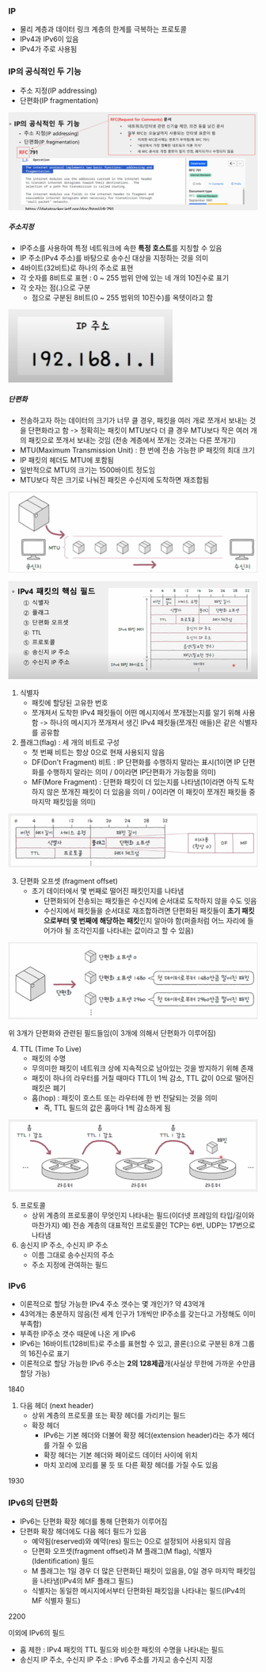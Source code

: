 ### IP
- 물리 계층과 데이터 링크 계층의 한계를 극복하는 프로토콜
- IPv4과 IPv6이 있음
- IPv4가 주로 사용됨

### IP의 공식적인 두 기능
- 주소 지정(IP addressing)
- 단편화(IP fragmentation)

![](../../README_resources/Pasted%20image%2020250615172339.png)

##### 주소지정
- IP주소를 사용하여 특정 네트워크에 속한 **특정 호스트**를 지칭할 수 있음
- IP 주소(IPv4 주소)를 바탕으로 송수신 대상을 지정하는 것을 의미
- 4바이트(32비트)로 하나의 주소로 표현
- 각 숫자를 8비트로 표현 : 0 ~ 255 범위 안에 있는 네 개의 10진수로 표기
- 각 숫자는 점(.)으로 구분
	- 점으로 구분된 8비트(0 ~ 255 범위의 10진수)를 옥텟이라고 함

![](../../README_resources/Pasted%20image%2020250615172606.png)

##### 단편화
- 전송하고자 하는 데이터의 크기가 너무 클 경우, 패킷을 여러 개로 쪼개서 보내는 것을 단편화라고 함 -> 정확히는 패킷이 MTU보다 더 클 경우 MTU보다 작은 여러 개의 패킷으로 쪼개서 보내는 것임 (전송 계층에서 쪼개는 것과는 다른 쪼개기)
- MTU(Maximum Transmission Unit) : 한 번에 전송 가능한 IP 패킷의 최대 크기
- IP 패킷의 헤더도 MTU에 포함됨
- 일반적으로 MTU의 크기는 1500바이트 정도임
- MTU보다 작은 크기로 나눠진 패킷은 수신지에 도착하면 재조합됨

![](../../README_resources/Pasted%20image%2020250615173313.png)

![](../../README_resources/Pasted%20image%2020250615173358.png)

1. 식별자
	- 패킷에 할당된 고유한 번호
	- 쪼개져서 도착한 IPv4 패킷들이 어떤 메시지에서 쪼개졌는지를 알기 위해 사용함
	-> 하나의 메시지가 쪼개져서 생긴 IPv4 패킷들(쪼개진 애들)은 같은 식별자를 공유함
2. 플래그(flag) : 세 개의 비트로 구성
	- 첫 번째 비트는 항상 0으로 현재 사용되지 않음
	- DF(Don't Fragment) 비트 : IP 단편화를 수행하지 말라는 표시(1이면 IP 단편화를 수행하지 말라는 의미 / 0이라면 IP단편화가 가능함을 의미)
	- MF(More Fragment) : 단편화 패킷이 더 있는지를 나타냄(1이라면 아직 도착하지 않은 쪼개진 패킷이 더 있음을 의미 / 0이라면 이 패킷이 쪼개진 패킷들 중 마지막 패킷임을 의미)

![](../../README_resources/Pasted%20image%2020250615173614.png)

3. 단편화 오프셋 (fragment offset)
	- 초기 데이터에서 몇 번째로 떨어진 패킷인지를 나타냄
		- 단편화되어 전송되는 패킷들은 수신지에 순서대로 도착하지 않을 수도 잇음
		- 수신지에서 패킷들을 순서대로 재조합하려면 단편화된 패킷들이 **초기 패킷으로부터 몇 번째에 해당하는 패킷**인지 알아야 함(퍼즐처럼 어느 자리에 들어가야 될 조각인지를 나타내는 값이라고 할 수 있음)

![](../../README_resources/Pasted%20image%2020250615173741.png)

위 3개가 단편화와 관련된 필드들임(이 3개에 의해서 단편화가 이루어짐)

4. TTL (Time To Live)
	- 패킷의 수명
	- 무의미한 패킷이 네트워크 상에 지속적으로 남아있는 것을 방지하기 위해 존재
	- 패킷이 하나의 라우터를 거칠 때마다 TTL이 1씩 감소, TTL 값이 0으로 떨어진 패킷은 폐기
	- 홉(hop) : 패킷이 호스트 또는 라우터에 한 번 전달되는 것을 의미
		- 즉, TTL 필드의 값은 홉마다 1씩 감소하게 됨

![](../../README_resources/Pasted%20image%2020250615173940.png)

5. 프로토콜
	- 상위 계층의 프로토콜이 무엇인지 나타내는 필드(이더넷 프레임의 타입/길이와 마찬가지)
	예) 전송 계층의 대표적인 프로토콜인 TCP는 6번, UDP는 17번으로 나타냄
6. 송신지 IP 주소, 수신지 IP 주소
	- 이름 그대로 송수신지의 주소
	- 주소 지정에 관여하는 필드

### IPv6
- 이론적으로 할당 가능한 IPv4 주소 갯수는 몇 개인가? 약 43억개
- 43억개는 충분하지 않음(전 세계 인구가 1개씩만 IP주소를 갖는다고 가정해도 이미 부족함)
- 부족한 IP주소 갯수 때문에 나온 게 IPv6
- IPv6는 16바이트(128비트)로 주소를 표현할 수 있고, 콜론(:)으로 구분된 8개 그룹의 16진수로 표기
- 이론적으로 할당 가능한 IPv6 주소는 **2의 128제곱**개(사실상 무한에 가까운 수만큼 할당 가능)

1840

1. 다음 헤더 (next header)
	- 상위 계층의 프로토콜 또는 확장 헤더를 가리키는 필드
	- 확장 헤더
		- IPv6는 기본 헤더와 더불어 확장 헤더(extension header)라는 추가 헤더를 가질 수 있음
		- 확장 헤더는 기본 헤더와 페이로드 데이터 사이에 위치
		- 마치 꼬리에 꼬리를 물 듯 또 다른 확장 헤더를 가질 수도 있음

1930

### IPv6의 단편화
- IPv6는 단편화 확장 헤더를 통해 단편화가 이루어짐
- 단편화 확장 헤더에도 다음 헤더 필드가 있음
	- 예약됨(reserved)와 예약(res) 필드는 0으로 설정되어 사용되지 않음
	- 단편화 오프셋(fragment offset)과 M 플래그(M flag), 식별자(Identification) 필드
	- M 플래그는 1일 경우 더 많은 단편화딘 패킷이 있음을, 0일 경우 마지막 패킷임을 나타냄(IPv4의 MF 플래그 필드)
	- 식별자는 동일한 메시지에서부터 단편화된 패킷임을 나타내는 필드(IPv4의 MF 식별자 필드)

2200

이외에 IPv6의 필드
- 홉 제한 : IPv4 패킷의 TTL 필드와 비슷한 패킷의 수명을 나타내는 필드
- 송신지 IP 주소, 수신지 IP 주소 : IPv6 주소를 가지고 송수신지 지정









